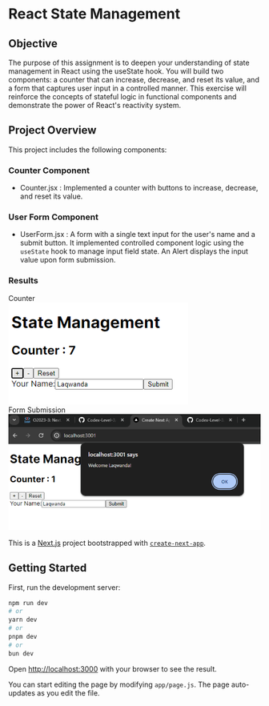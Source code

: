 # React State Management

## Objective

The purpose of this assignment is to deepen your understanding of state management in React using the useState hook. You will build two components: a counter that can increase, decrease, and reset its value, and a form that captures user input in a controlled manner. This exercise will reinforce the concepts of stateful logic in functional components and demonstrate the power of React's reactivity system.

## Project Overview

This project includes the following components:

### Counter Component

- Counter.jsx : Implemented a counter with buttons to increase, decrease, and reset its value.

### User Form Component

- UserForm.jsx : A form with a single text input for the user's name and a submit button. It implemented controlled component logic using the `useState` hook to manage input field state. An Alert displays the input value upon form submission.

### Results

Counter  
![alt text](image-1.png)  
Form Submission  
![alt text](image.png)

This is a [Next.js](https://nextjs.org/) project bootstrapped with [`create-next-app`](https://github.com/vercel/next.js/tree/canary/packages/create-next-app).

## Getting Started

First, run the development server:

```bash
npm run dev
# or
yarn dev
# or
pnpm dev
# or
bun dev
```

Open [http://localhost:3000](http://localhost:3000) with your browser to see the result.

You can start editing the page by modifying `app/page.js`. The page auto-updates as you edit the file.
